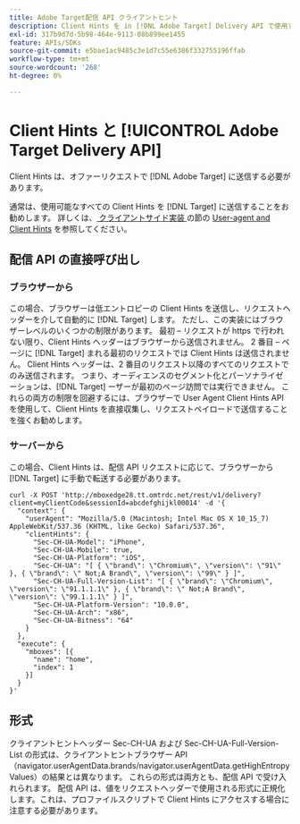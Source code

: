 ```yaml
---
title: Adobe Target配信 API クライアントヒント
description: Client Hints を in [!DNL Adobe Target] Delivery API で使用する方法
exl-id: 317b9d7d-5b98-464e-9113-08b899ee1455
feature: APIs/SDKs
source-git-commit: e5bae1ac9485c3e1d7c55e6386f332755196ffab
workflow-type: tm+mt
source-wordcount: '268'
ht-degree: 0%

---
```


# Client Hints と [!UICONTROL Adobe Target Delivery API]

Client Hints は、オファーリクエストで [!DNL Adobe Target] に送信する必要があります。

通常は、使用可能なすべての Client Hints を [!DNL Target] に送信することをお勧めします。 詳しくは、[ クライアントサイド実装 ](/help/dev/implement/client-side/atjs/user-agent-and-client-hints.md) の節の [User-agent and Client Hints](../../implement/client-side/overview.md) を参照してください。

## 配信 API の直接呼び出し

### ブラウザーから

この場合、ブラウザーは低エントロピーの Client Hints を送信し、リクエストヘッダーを介して自動的に [!DNL Target] します。 ただし、この実装にはブラウザーレベルのいくつかの制限があります。 最初 – リクエストが https で行われない限り、Client Hints ヘッダーはブラウザーから送信されません。 2 番目 – ページに [!DNL Target] まれる最初のリクエストでは Client Hints は送信されません。 Client Hints ヘッダーは、2 番目のリクエスト以降のすべてのリクエストでのみ送信されます。 つまり、オーディエンスのセグメント化とパーソナライゼーションは、[!DNL Target] ーザーが最初のページ訪問では実行できません。 これらの両方の制限を回避するには、ブラウザーで User Agent Client Hints API を使用して、Client Hints を直接収集し、リクエストペイロードで送信することを強くお勧めします。

### サーバーから

この場合、Client Hints は、配信 API リクエストに応じて、ブラウザーから [!DNL Target] に手動で転送する必要があります。

```
curl -X POST 'http://mboxedge28.tt.omtrdc.net/rest/v1/delivery?client=myClientCode&sessionId=abcdefghijkl00014' -d '{
  "context": {
    "userAgent": "Mozilla/5.0 (Macintosh; Intel Mac OS X 10_15_7) AppleWebKit/537.36 (KHTML, like Gecko) Safari/537.36",
    "clientHints": {
      "Sec-CH-UA-Model": "iPhone",
      "Sec-CH-UA-Mobile": true,
      "Sec-CH-UA-Platform": "iOS",
      "Sec-CH-UA": "[ { \"brand\": \"Chromium\", \"version\": \"91\" }, { \"brand\": \" Not;A Brand\", \"version\": \"99\" } ]",
      "Sec-CH-UA-Full-Version-List": "[ { \"brand\": \"Chromium\", \"version\": \"91.1.1.1\" }, { \"brand\": \" Not;A Brand\", \"version\": \"99.1.1.1\" } ]",
      "Sec-CH-UA-Platform-Version": "10.0.0",
      "Sec-CH-UA-Arch": "x86",
      "Sec-CH-UA-Bitness": "64"
    }
  },
  "execute": {
    "mboxes": [{
      "name": "home",
      "index": 1
    }]
  }
}'
```

## 形式

クライアントヒントヘッダー Sec-CH-UA および Sec-CH-UA-Full-Version-List の形式は、クライアントヒントブラウザー API （navigator.userAgentData.brands/navigator.userAgentData.getHighEntropyValues）の結果とは異なります。 これらの形式は両方とも、配信 API で受け入れられます。 配信 API は、値をリクエストヘッダーで使用される形式に正規化します。これは、プロファイルスクリプトで Client Hints にアクセスする場合に注意する必要があります。
